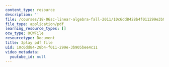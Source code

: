 ```yaml
---
content_type: resource
description: ''
file: /courses/18-06sc-linear-algebra-fall-2011/10c6dd8428b4f011299e3b905bee4c11_pz3zyUO2gpM.pdf
file_type: application/pdf
learning_resource_types: []
ocw_type: OCWFile
resourcetype: Document
title: 3play pdf file
uid: 10c6dd84-28b4-f011-299e-3b905bee4c11
video_metadata:
  youtube_id: null
---
```

